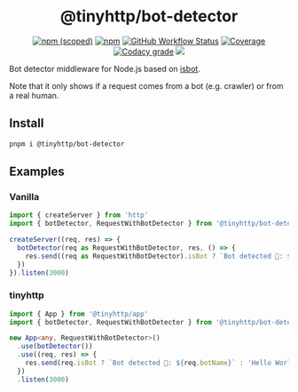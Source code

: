 <div align="center">

# @tinyhttp/bot-detector

[![npm (scoped)][npm-badge]](https://npmjs.com/package/@tinyhttp/bot-detector) [![npm][dl-badge]](https://npmjs.com/package/@tinyhttp/bot-detector) [![GitHub Workflow Status](https://img.shields.io/github/workflow/status/tinyhttp/tinyhttp/CI?style=for-the-badge&logo=github&label=&color=hotpink)][github-actions] [![Coverage](https://img.shields.io/codacy/coverage/695e11b4f70f4e98893e0a031d2fee62?style=for-the-badge&color=hotpink)][codacy-url] [![Codacy grade](https://img.shields.io/codacy/grade/695e11b4f70f4e98893e0a031d2fee62?style=for-the-badge&logo=codacy&label=codacy&color=hotpink)][codacy-url] [![](https://img.shields.io/badge/donate-DEV-hotpink?style=for-the-badge)](https://stakes.social/0x14308514785B216904a41aB817282d25425Cce39)

</div>

Bot detector middleware for Node.js based on [isbot](https://github.com/omrilotan/isbot).

Note that it only shows if a request comes from a bot (e.g. crawler) or from a real human.

## Install

```sh
pnpm i @tinyhttp/bot-detector
```

## Examples

### Vanilla

```ts
import { createServer } from 'http'
import { botDetector, RequestWithBotDetector } from '@tinyhttp/bot-detector'

createServer((req, res) => {
  botDetector(req as RequestWithBotDetector, res, () => {
    res.send((req as RequestWithBotDetector).isBot ? `Bot detected 🤖: ${req.botName}` : 'Hello World!')
  })
}).listen(3000)
```

### tinyhttp

```ts
import { App } from '@tinyhttp/app'
import { botDetector, RequestWithBotDetector } from '@tinyhttp/bot-detector'

new App<any, RequestWithBotDetector>()
  .use(botDetector())
  .use((req, res) => {
    res.send(req.isBot ? `Bot detected 🤖: ${req.botName}` : 'Hello World!')
  })
  .listen(3000)
```

[npm-badge]: https://img.shields.io/npm/v/@tinyhttp/bot-detector?style=for-the-badge&color=hotpink&logo=npm&label=
[dl-badge]: https://img.shields.io/npm/dt/@tinyhttp/bot-detector?style=for-the-badge&color=hotpink
[github-actions]: https://github.com/tinyhttp/cli/actions
[codacy-url]: https://www.codacy.com/manual/tinyhttp/cli
